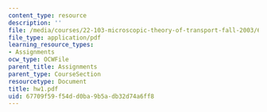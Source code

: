 ```yaml
---
content_type: resource
description: ''
file: /media/courses/22-103-microscopic-theory-of-transport-fall-2003/67709f59f54dd0ba9b5adb32d74a6ff8_hw1.pdf
file_type: application/pdf
learning_resource_types:
- Assignments
ocw_type: OCWFile
parent_title: Assignments
parent_type: CourseSection
resourcetype: Document
title: hw1.pdf
uid: 67709f59-f54d-d0ba-9b5a-db32d74a6ff8
---
```

